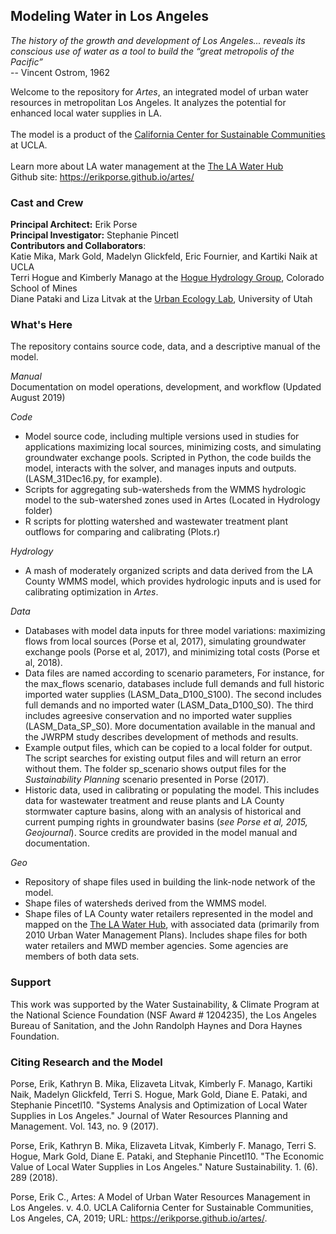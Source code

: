 ## Modeling Water in Los Angeles

_The history of the growth and development of Los Angeles... reveals its conscious use of water as a tool to build the “great metropolis of the Pacific”_ <br>-- Vincent Ostrom, 1962 

Welcome to the repository for <i>Artes</i>, an integrated model of urban water resources in metropolitan Los Angeles. It  analyzes the potential for enhanced local water supplies in LA.<br><br>
The model is a product of the [California Center for Sustainable Communities](https://www.ioes.ucla.edu/ccsc/) at UCLA. <br><br>
Learn more about LA water management at the [The LA Water Hub](http://waterhub.ucla.edu) <br>
Github site: https://erikporse.github.io/artes/<br>

### Cast and Crew
**Principal Architect:** Erik Porse <br>
**Principal Investigator:** Stephanie Pincetl <br>
**Contributors and Collaborators**: <br>
Katie Mika, Mark Gold, Madelyn Glickfeld, Eric Fournier, and Kartiki Naik at UCLA <br>
Terri Hogue and Kimberly Manago at the [Hogue Hydrology Group](http://inside.mines.edu/THOGUE-home), Colorado School of Mines <br>
Diane Pataki and Liza Litvak at the [Urban Ecology Lab](http://bioweb.biology.utah.edu/pataki/), University of Utah<br>

### What's Here
The repository contains source code, data, and a descriptive manual of the model.

_Manual_<br>
Documentation on model operations, development, and workflow (Updated August 2019)

_Code_<br>
- Model source code, including multiple versions used in studies for applications maximizing local sources, minimizing costs, and simulating groundwater exchange pools. Scripted in Python, the code builds the model, interacts with the solver, and manages inputs and outputs. (LASM_31Dec16.py, for example). <br>
- Scripts for aggregating sub-watersheds from the WMMS hydrologic model to the sub-watershed zones used in Artes (Located in Hydrology folder)
- R scripts for plotting watershed and wastewater treatment plant outflows for comparing and calibrating (Plots.r)

_Hydrology_
- A mash of moderately organized scripts and data derived from the LA County WMMS model, which provides hydrologic inputs and is used for calibrating optimization in _Artes_.

_Data_
- Databases with model data inputs for three model variations: maximizing flows from local sources (Porse et al, 2017), simulating groundwater exchange pools (Porse et al, 2017), and minimizing total costs (Porse et al, 2018). 
- Data files are named according to scenario parameters, For instance, for the max_flows scenario, databases include full demands and full historic imported water supplies (LASM_Data_D100_S100). The second includes full demands and no imported water (LASM_Data_D100_S0). The third includes agreesive conservation and no imported water supplies (LASM_Data_SP_S0). More documentation available in the manual and the JWRPM study describes development of methods and results. 
- Example output files, which can be copied to a local folder for output. The script searches for existing output files and will return an error without them. The folder sp_scenario shows output files for the <i>Sustainability Planning</i> scenario presented in Porse (2017).
- Historic data, used in calibrating or populating the model. This includes data for wastewater treatment and reuse plants and LA County stormwater capture basins, along with an analysis of historical and current pumping rights in groundwater basins (<i>see Porse et al, 2015, Geojournal</i>). Source credits are provided in the model manual and documentation. 

_Geo_
- Repository of shape files used in building the link-node network of the model. 
- Shape files of watersheds derived from the WMMS model. 
- Shape files of LA County water retailers represented in the model and mapped on the [The LA Water Hub](http://waterhub.ucla.edu), with associated data (primarily from 2010 Urban Water Management Plans). Includes shape files for both water retailers and MWD member agencies. Some agencies are members of both data sets. 

### Support
This work was supported by the Water Sustainability, & Climate Program at the National Science Foundation (NSF Award # 1204235), the Los Angeles Bureau of Sanitation, and the John Randolph Haynes and Dora Haynes Foundation. 

### Citing Research and the Model
Porse, Erik, Kathryn B. Mika, Elizaveta Litvak, Kimberly F. Manago, Kartiki Naik, Madelyn Glickfeld, Terri S. Hogue, Mark Gold, Diane E. Pataki, and Stephanie Pincetl10. "Systems Analysis and Optimization of Local Water Supplies in Los Angeles." Journal of Water Resources Planning and Management. Vol. 143, no. 9 (2017).

Porse, Erik, Kathryn B. Mika, Elizaveta Litvak, Kimberly F. Manago, Terri S. Hogue, Mark Gold, Diane E. Pataki, and Stephanie Pincetl10. "The Economic Value of Local Water Supplies in Los Angeles." Nature Sustainability. 1. (6). 289 (2018).

Porse, Erik C., Artes: A Model of Urban Water Resources Management in Los Angeles. v. 4.0. UCLA California Center for Sustainable Communities, Los Angeles, CA, 2019; URL: https://erikporse.github.io/artes/.
